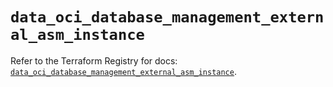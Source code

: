 # `data_oci_database_management_external_asm_instance`

Refer to the Terraform Registry for docs: [`data_oci_database_management_external_asm_instance`](https://registry.terraform.io/providers/hashicorp/oci/7.19.0/docs/data-sources/database_management_external_asm_instance).
